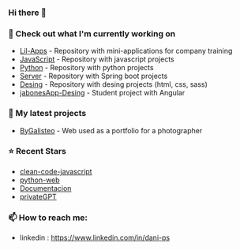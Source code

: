 ### Hi there 👋

### 👷 Check out what I'm currently working on

- [Lil-Apps](https://github.com/Dani-Ps/DualProjects) - Repository with mini-applications for company training
- [JavaScript](https://github.com/Dani-Ps/Cliente.git) - Repository with javascript projects
- [Python](https://github.com/Dani-Ps/HCL.git) - Repository with python projects
- [Server](https://github.com/Dani-Ps/Servidor.git) - Repository with Spring boot projects
- [Desing](https://github.com/Dani-Ps/Dise-o.git) - Repository with desing projects (html, css, sass)
- [jabonesApp-Desing](https://github.com/Dani-Ps/jabonesApp-Desing) - Student project with Angular

### 🌱 My latest projects

- [ByGalisteo](https://github.com/Dani-Ps/Web-project-for-professional-photographer.git) - Web used as a portfolio for a photographer

### ⭐ Recent Stars

- [clean-code-javascript](https://github.com/devictoribero/clean-code-javascript) 
- [python-web](https://github.com/mouredev/python-web) 
- [Documentacion](https://github.com/ricval/Documentacion) 
- [privateGPT](https://github.com/imartinez/privateGPT) 


### 📫 How to reach me:

  - linkedin   : <https://www.linkedin.com/in/dani-ps>

